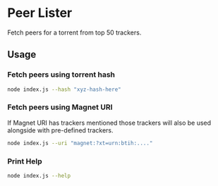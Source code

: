 # Peer Lister
Fetch peers for a torrent from top 50 trackers.

## Usage
### Fetch peers using torrent hash
```bash
node index.js --hash "xyz-hash-here"
```

### Fetch peers using Magnet URI
If Magnet URI has trackers mentioned those trackers will also be used alongside with pre-defined trackers.
```bash
node index.js --uri "magnet:?xt=urn:btih:...."
```

### Print Help
```bash
node index.js --help
```
